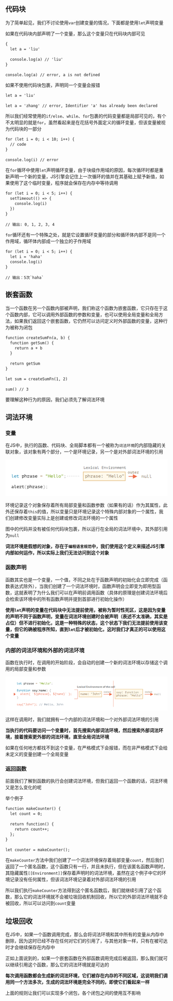 ## 代码块

为了简单起见，我们不讨论使用`var`创建变量的情况，下面都是使用`let`声明变量

如果在代码块内部声明了一个变量，那么这个变量只在代码块内部可见
```
{
  let a = 'liu'

  console.log(a) // 'liu'
}

console.log(a) // error, a is not defined
```

如果不使用代码块包裹，声明同一个变量会报错
```
let a = 'liu'

let a = 'zhang' // error, Identifier 'a' has already been declared
```

所以我们经常使用的`if/else`、`while`、`for`包裹的代码变量都是局部可见的，有个不太明显的就是`for`，虽然看起来是在花括号外面定义的循环变量，但该变量被视为代码块的一部分
```
for (let i = 0; i < 10; i++) {
  // code
}

console.log(i) // error
```

在`for`循环中使用`let`声明循环变量，由于块级作用域的原因，每次循环时都是重新声明一个新的变量，JS引擎会记住上一次循环的值并在其基础上赋予新值，如果使用了这个临时变量，程序就会保存在内存中等待调用
```
for (let i = 0; i < 5; i++) {
  setTimeout(() => {
    console.log(i)
  })
}

// 输出: 0, 1, 2, 3, 4
```

`for`循环还有一个特殊之处，就是它设置循环变量的部分和循环体内部不是同一个作用域，循环体内部成一个独立的子作用域
```
for (let i = 0; i < 5; i++) {
  let i = 'haha'
  console.log(i)
}

// 输出：5次`haha`
```

## 嵌套函数

当一个函数在另一个函数内部被声明，我们称这个函数为嵌套函数，它只存在于这个函数内部，它可以调用外部函数的参数和变量，也可以使用全局变量和全局方法，如果我们返回这个嵌套函数，它仍然可以访问定义时外部函数的变量，这种行为被称为闭包
```
function createSumFn(a, b) {
  function getSum() {
    return a + b
  }

  return getSum
}

let sum = createSumFn(1, 2)

sum() // 3
```

要理解这种行为的原因，我们必须先了解词法环境

## 词法环境

### 变量

在JS中，执行的函数、代码块、全局脚本都有一个被称为`词法环境`的内部隐藏的关联对象，该对象有两个部分，一个是环境记录，另一个是对外部词法环境的引用

![词法环境1](./../img/closure_1.png)

环境记录这个对象保存着所有局部变量和函数参数（如果有的话）作为其属性，此外还保存着`this`的值，所以变量只是环境记录这个特殊内部对象的一个属性，我们创建修改变量实际上是创建或修改词法环境的一个属性

图中的代码并没有被任何代码块包裹，所以运行在全局的词法环境中，其外部引用为`null`

**词法环境是假想的对象，存在于`编程语言规范`中，我们使用这个定义来描述JS引擎内部如何运作，所以实际上我们无法访问到这个对象**

### 函数声明

函数其实也是一个变量，一个值，不同之处在于函数声明的初始化会立即完成（函数表达式除外），当我们创建了一个词法环境时，函数声明会立即变为即用型函数，这就表明了为什么我们可以在声明前调用函数（具体的原理是创建词法环境后会检索该环境中的所有函数声明并提到首部进行初始化操作）

**使用`let`声明的变量在代码块中无法提前使用，被称为暂时性死区，这是因为变量的声明不同于函数声明，变量在词法环境创建时会被声明（表述不太准确，其实是占位）但不进行初始化，这是一种特殊的状态，这个状态下我们无法提前使用该变量，但它的确被程序所知，直到`let`后才被初始化，这时我们才真正的可以使用这个变量**

### 内部的词法环境和外部的词法环境

函数在执行时，在调用的开始阶段，会自动的创建一个新的词法环境以存储这个调用的局部变量和参数

![词法环境2](./../img/closure_2.png)

这样在调用时，我们就拥有一个内部的词法环境和一个对外部词法环境的引用

**当执行的代码要访问一个变量时，首先搜索内部词法环境，然后搜索外部词法环境，接着搜索更外部的词法环境，直至全局词法环境**

如果在任何地方都找不到这个变量，在严格模式下会报错，而在非严格模式下会给未定义的变量创建一个全局变量

### 返回函数

前面我们了解到函数的执行会创建词法环境，但我们返回一个函数的话，词法环境又是怎么变化的呢

举个例子
```
function makeCounter() {
  let count = 0;

  return function() {
    return count++;
  };
}

let counter = makeCounter();
```

在`makeCounter`方法中我们创建了一个词法环境保存着局部变量`count`，然后我们返回了一个匿名函数，这个函数只有一行，并且未执行，但在该匿名函数声明时，其隐藏属性`[[Environment]]`保存着声明时的词法环境，虽然在这个例子中它的环境记录没有任何属性，但该词法环境记录着对外部词法环境的引用

所以我们执行`makeCounter`方法得到这个匿名函数后，我们就继续引用了这个函数，那么它的词法环境就不会被垃圾回收机制回收，所以它的外部词法环境就不会被回收，所以可以访问到`count`变量

## 垃圾回收

在JS中，如果一个函数调用完成，那么会将词法环境和其中所有的变量从内存中删除，因为这时已经不存在任何对它们的引用了，与其他对象一样，只有在被可达时才会继续保存在内存中

正如上面说到的，如果一个嵌套函数在外部函数调用完成后被返回，那么我们就可以继续引用这个函数，那么它的词法环境就是可达的

**每次调用函数都会生成新的词法环境，它们被存在内存的不同区域，这说明我们调用同一个方法多次，生成的词法环境是完全不同的，即使它们看起来一样**

上面的规则让我们可以实现多个闭包，各个闭包之间的使用互不影响